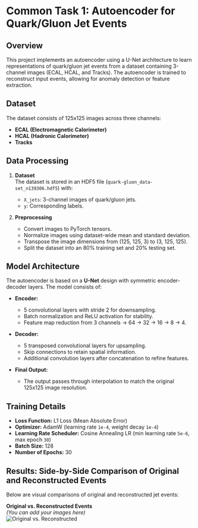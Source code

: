 # Common Task 1: Autoencoder for Quark/Gluon Jet Events

## Overview
This project implements an autoencoder using a U-Net architecture to learn representations of quark/gluon jet events from a dataset containing 3-channel images (ECAL, HCAL, and Tracks). The autoencoder is trained to reconstruct input events, allowing for anomaly detection or feature extraction.

## Dataset
The dataset consists of 125x125 images across three channels:
- **ECAL (Electromagnetic Calorimeter)**
- **HCAL (Hadronic Calorimeter)**
- **Tracks**

## Data Processing
1. **Dataset**  
   The dataset is stored in an HDF5 file (`quark-gluon_data-set_n139306.hdf5`) with:
   - `X_jets`: 3-channel images of quark/gluon jets.
   - `y`: Corresponding labels.

2. **Preprocessing**  
   - Convert images to PyTorch tensors.
   - Normalize images using dataset-wide mean and standard deviation.
   - Transpose the image dimensions from (125, 125, 3) to (3, 125, 125).
   - Split the dataset into an 80% training set and 20% testing set.

## Model Architecture
The autoencoder is based on a **U-Net** design with symmetric encoder-decoder layers. The model consists of:

- **Encoder:**
  - 5 convolutional layers with stride 2 for downsampling.
  - Batch normalization and ReLU activation for stability.
  - Feature map reduction from 3 channels → 64 → 32 → 16 → 8 → 4.

- **Decoder:**
  - 5 transposed convolutional layers for upsampling.
  - Skip connections to retain spatial information.
  - Additional convolution layers after concatenation to refine features.

- **Final Output:**
  - The output passes through interpolation to match the original 125x125 image resolution.

## Training Details
- **Loss Function:** L1 Loss (Mean Absolute Error)  
- **Optimizer:** AdamW (learning rate `1e-4`, weight decay `1e-4`)  
- **Learning Rate Scheduler:** Cosine Annealing LR (min learning rate `5e-6`, max epoch `30`)  
- **Batch Size:** 128  
- **Number of Epochs:** 30  

## Results: Side-by-Side Comparison of Original and Reconstructed Events
Below are visual comparisons of original and reconstructed jet events:

**Original vs. Reconstructed Events**  
*(You can add your images here)*  
![Original vs. Reconstructed](path_to_your_image.png)


